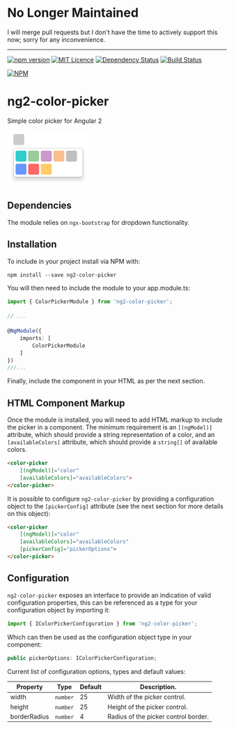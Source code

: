# No Longer Maintained

I will merge pull requests but I don't have the time to actively support this now; sorry for any inconvenience.

---

[![npm version](https://badge.fury.io/js/ng2-color-picker.svg)](https://badge.fury.io/js/ng2-color-picker) [![MIT Licence](https://badges.frapsoft.com/os/mit/mit.svg?v=103)](https://opensource.org/licenses/mit-license.php) [![Dependency Status](https://www.versioneye.com/nodejs/ng2-color-picker/0.1.12/badge?style=flat-square)](https://www.versioneye.com/nodejs/ng2-color-picker/0.1.12) [![Build Status](https://travis-ci.org/AndyMeps/ng2-color-picker.svg?branch=master)](https://travis-ci.org/AndyMeps/ng2-color-picker)

[![NPM](https://nodei.co/npm/ng2-color-picker.png?downloads=true&downloadRank=true&stars=true)](https://nodei.co/npm/ng2-color-picker/)

# ng2-color-picker

Simple color picker for Angular 2

![Screenshot open](https://raw.githubusercontent.com/AndyMeps/ng2-color-picker/master/assets/screenshot-color-picker-open.png)

## Dependencies

The module relies on `ngx-bootstrap` for dropdown functionality.

## Installation

To include in your project install via NPM with:

```
npm install --save ng2-color-picker
```

You will then need to include the module to your app.module.ts:

```typescript
import { ColorPickerModule } from 'ng2-color-picker';

// ...

@NgModule({
    imports: [
        ColorPickerModule
    ]
})
///...
```

Finally, include the component in your HTML as per the next section.

## HTML Component Markup

Once the module is installed, you will need to add HTML markup to include the picker in a component.
The minimum requirement is an `[(ngModel)]` attribute, which should provide a string representation of a color, and an `[availableColors]` attribute, which should provide a `string[]` of available colors.

```html
<color-picker
    [(ngModel)]="color"
    [availableColors]="availableColors">
</color-picker>
```

It is possible to configure `ng2-color-picker` by providing a configuration object to the `[pickerConfig]` attribute (see the next section for more details on this object):

```html
<color-picker
    [(ngModel)]="color"
    [availableColors]="availableColors"
    [pickerConfig]="pickerOptions">
</color-picker>
```

## Configuration

`ng2-color-picker` exposes an interface to provide an indication of valid configuration properties, this can be referenced as a type for your configuration object by importing it:

```typescript
import { IColorPickerConfiguration } from 'ng2-color-picker';
```

Which can then be used as the configuration object type in your component:

```typescript
public pickerOptions: IColorPickerConfiguration;
```

Current list of configuration options, types and default values:

| Property | Type | Default | Description. |
| -------- | ---- | ------- | ------------ |
| width | `number` | 25 | Width of the picker control. |
| height | `number` | 25 | Height of the picker control. |
| borderRadius | `number` | 4 | Radius of the picker control border. |
